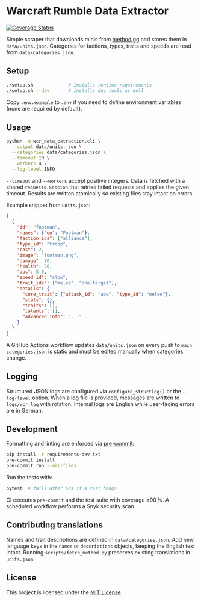 # Warcraft Rumble Data Extractor
[![Coverage Status](https://img.shields.io/badge/coverage-94%25-brightgreen)](https://github.com)

Simple scraper that downloads minis from [method.gg](https://www.method.gg/warcraft-rumble/minis)
and stores them in `data/units.json`. Categories for factions, types, traits and
speeds are read from `data/categories.json`.

## Setup

```bash
./setup.sh             # installs runtime requirements
./setup.sh --dev       # installs dev tools as well
```

Copy `.env.example` to `.env` if you need to define environment variables (none
are required by default).

## Usage

```bash
python -m wcr_data_extraction.cli \
  --output data/units.json \
  --categories data/categories.json \
  --timeout 10 \
  --workers 4 \
  --log-level INFO
```

`--timeout` and `--workers` accept positive integers. Data is fetched with a
shared `requests.Session` that retries failed requests and applies the given
timeout. Results are written atomically so existing files stay intact on errors.

Example snippet from `units.json`:

```json
[
  {
    "id": "footman",
    "names": {"en": "Footman"},
    "faction_ids": ["alliance"],
    "type_id": "troop",
    "cost": 2,
    "image": "footman.png",
    "damage": 10,
    "health": 20,
    "dps": 5.0,
    "speed_id": "slow",
    "trait_ids": ["melee", "one-target"],
    "details": {
      "core_trait": {"attack_id": "aoe", "type_id": "melee"},
      "stats": {},
      "traits": [],
      "talents": [],
      "advanced_info": "..."
    }
  }
]
```

A GitHub Actions workflow updates `data/units.json` on every push to `main`.
`categories.json` is static and must be edited manually when categories change.

## Logging

Structured JSON logs are configured via `configure_structlog()` or the
`--log-level` option. When a log file is provided, messages are written to
`logs/wcr.log` with rotation. Internal logs are English while user-facing
errors are in German.

## Development

Formatting and linting are enforced via [pre-commit](https://pre-commit.com/):

```bash
pip install -r requirements-dev.txt
pre-commit install
pre-commit run --all-files
```

Run the tests with:

```bash
pytest  # fails after 60s if a test hangs
```

CI executes `pre-commit` and the test suite with coverage ≥90 %.
A scheduled workflow performs a Snyk security scan.

## Contributing translations

Names and trait descriptions are defined in `data/categories.json`.
Add new language keys in the `names` or `descriptions` objects, keeping the
English text intact. Running `scripts/fetch_method.py` preserves existing
translations in `units.json`.

## License

This project is licensed under the [MIT License](LICENSE).
